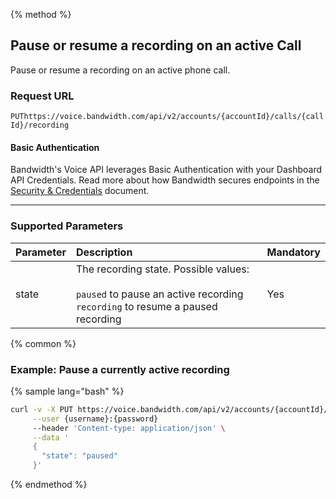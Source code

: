 {% method %}
## Pause or resume a recording on an active Call
Pause or resume a recording on an active phone call.

### Request URL

<code class="put">PUT</code>`https://voice.bandwidth.com/api/v2/accounts/{accountId}/calls/{callId}/recording`

#### Basic Authentication

Bandwidth's Voice API leverages Basic Authentication with your Dashboard API Credentials. Read more about how Bandwidth secures endpoints in the [Security & Credentials](../../../guides/accountCredentials.md) document.

---

### Supported Parameters
| Parameter       | Description                                                                                                                            | Mandatory |
|:----------------|:---------------------------------------------------------------------------------------------------------------------------------------|:----------|
| state           | The recording state. Possible values: <br><br> `paused` to pause an active recording<br>`recording` to resume a paused recording<br>   | Yes       |
{% common %}

### Example: Pause a currently active recording

{% sample lang="bash" %}

```bash
curl -v -X PUT https://voice.bandwidth.com/api/v2/accounts/{accountId}/calls/{callId}/recording \
     --user {username}:{password}
     --header 'Content-type: application/json' \
     --data '
     {
       "state": "paused"
     }'
```

{% endmethod %}
